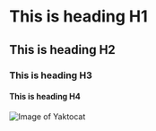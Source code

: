 # This is heading H1
## This is heading H2
### This is heading H3
#### This is heading H4
![Image of Yaktocat](https://octodex.github.com/images/yaktocat.png)
